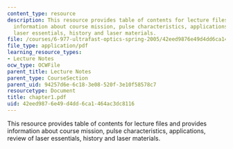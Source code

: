 ```yaml
---
content_type: resource
description: This resource provides table of contents for lecture files and provides
  information about course mission, pulse characteristics, applications, review of
  laser essentials, history and laser materials.
file: /courses/6-977-ultrafast-optics-spring-2005/42eed9876e49d4dd6ca1464ac3dc8116_chapter1.pdf
file_type: application/pdf
learning_resource_types:
- Lecture Notes
ocw_type: OCWFile
parent_title: Lecture Notes
parent_type: CourseSection
parent_uid: 94257d6e-6c18-3e08-520f-3e10f58578c7
resourcetype: Document
title: chapter1.pdf
uid: 42eed987-6e49-d4dd-6ca1-464ac3dc8116
---
```

This resource provides table of contents for lecture files and provides information about course mission, pulse characteristics, applications, review of laser essentials, history and laser materials.

